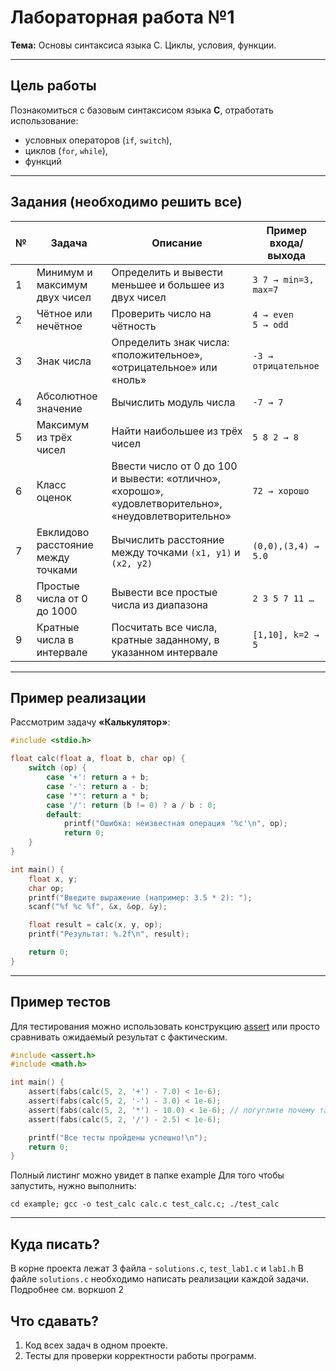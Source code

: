 # Лабораторная работа №1  
**Тема:** Основы синтаксиса языка C. Циклы, условия, функции.

---

## Цель работы
Познакомиться с базовым синтаксисом языка **C**, отработать использование:
- условных операторов (`if`, `switch`),
- циклов (`for`, `while`),
- функций

---

## Задания (необходимо решить все)

| №  | Задача                             | Описание                                                                                  | Пример входа/выхода |
|----|------------------------------------|-------------------------------------------------------------------------------------------|----------------------|
| 1  | Минимум и максимум двух чисел      | Определить и вывести меньшее и большее из двух чисел                                      | `3 7 → min=3, max=7` |
| 2  | Чётное или нечётное                | Проверить число на чётность                                                               | `4 → even`<br>`5 → odd` |
| 3  | Знак числа                         | Определить знак числа: «положительное», «отрицательное» или «ноль»                        | `-3 → отрицательное` |
| 4  | Абсолютное значение                | Вычислить модуль числа                                                                    | `-7 → 7`             |
| 5  | Максимум из трёх чисел             | Найти наибольшее из трёх чисел                                                            | `5 8 2 → 8`          |
| 6  | Класс оценок                       | Ввести число от 0 до 100 и вывести: «отлично», «хорошо», «удовлетворительно», «неудовлетворительно» | `72 → хорошо` |
| 7  | Евклидово расстояние между точками | Вычислить расстояние между точками `(x1, y1)` и `(x2, y2)`                                | `(0,0),(3,4) → 5.0`  |
| 8  | Простые числа от 0 до 1000         | Вывести все простые числа из диапазона                                                    | `2 3 5 7 11 …`       |
| 9  | Кратные числа в интервале          | Посчитать все числа, кратные заданному, в указанном интервале                             | `[1,10], k=2 → 5`    |

---

## Пример реализации  

Рассмотрим задачу **«Калькулятор»**:

```c
#include <stdio.h>

float calc(float a, float b, char op) {
    switch (op) {
        case '+': return a + b;
        case '-': return a - b;
        case '*': return a * b;
        case '/': return (b != 0) ? a / b : 0; 
        default: 
            printf("Ошибка: неизвестная операция '%c'\n", op);
            return 0;
    }
}

int main() {
    float x, y;
    char op;
    printf("Введите выражение (например: 3.5 * 2): ");
    scanf("%f %c %f", &x, &op, &y);

    float result = calc(x, y, op);
    printf("Результат: %.2f\n", result);

    return 0;
}
````

---

## Пример тестов

Для тестирования можно использовать конструкцию [assert](https://www.c-cpp.ru/content/assert) или просто сравнивать ожидаемый результат с фактическим.

```c
#include <assert.h>
#include <math.h>

int main() {
    assert(fabs(calc(5, 2, '+') - 7.0) < 1e-6);
    assert(fabs(calc(5, 2, '-') - 3.0) < 1e-6);
    assert(fabs(calc(5, 2, '*') - 10.0) < 1e-6); // погуглите почему так!
    assert(fabs(calc(5, 2, '/') - 2.5) < 1e-6);

    printf("Все тесты пройдены успешно!\n");
    return 0;
}
```

Полный листинг можно увидет в папке example
Для того чтобы запустить, нужно выполнить:
```shell
cd example; gcc -o test_calc calc.c test_calc.c; ./test_calc
```

---
## Куда писать?
В корне проекта лежат 3 файла - `solutions.c`, `test_lab1.c` и `lab1.h`
В файле `solutions.c` необходимо написать реализации каждой задачи. Подробнее см. воркшоп 2

## Что сдавать?

1. Код всех задач в одном проекте.
2. Тесты для проверки корректности работы программ.
